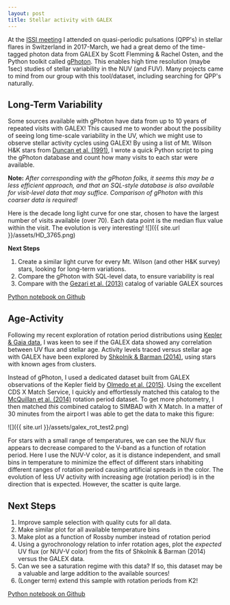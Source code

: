 ```yaml
---
layout: post
title: Stellar activity with GALEX
---
```


At the [ISSI meeting](http://www.issibern.ch/teams/quasistellflare/) I attended on quasi-periodic pulsations (QPP's) in stellar flares in Switzerland in 2017-March, we had a great demo of the time-tagged photon data from GALEX by Scott Flemming & Rachel Osten, and the Python toolkit called [gPhoton](https://github.com/cmillion/gPhoton). This enables high time resolution (maybe 1sec) studies of stellar variability in the NUV (and FUV). Many projects came to mind from our group with this tool/dataset, including searching for QPP's naturally.

## Long-Term Variability
Some sources available with gPhoton have data from up to 10 years of repeated visits with GALEX! This caused me to wonder about the possibility of seeing long time-scale variability in the UV, which we might use to observe stellar activity cycles using GALEX! By using a list of Mt. Wilson H&K stars from [Duncan et al. (1991)](http://adsabs.harvard.edu/abs/1991ApJS...76..383D), I wrote a quick Python script to ping the gPhoton database and count how many visits to each star were available.

**Note:** *After corresponding with the gPhoton folks, it seems this may be a less efficient approach, and that an SQL-style database is also available for visit-level data that may suffice. Comparison of gPhoton with this coarser data is required!*

Here is the decade long light curve for one star, chosen to have the largest number of visits available (over 70). Each data point is the median flux value within the visit. The evolution is very interesting!
![]({{ site.url }}/assets/HD_3765.png)

**Next Steps**
1. Create a similar light curve for every Mt. Wilson (and other H&K survey) stars, looking for long-term variations.
2. Compare the gPhoton with SQL-level data, to ensure variability is real
3. Compare with the [Gezari et al. (2013)](http://adsabs.harvard.edu/abs/2013ApJ...766...60G) catalog of variable GALEX sources

[Python notebook on Github](https://github.com/jradavenport/GALEX_MtWilson/blob/master/tmp.ipynb)

## Age-Activity

Following my recent exploration of rotation period distributions using [Kepler & Gaia data](https://arxiv.org/abs/1610.08563), I was keen to see if the GALEX data showed any correlation between UV flux and stellar age. Activity levels traced versus stellar age with GALEX have been explored by [Shkolnik & Barman (2014)](http://adsabs.harvard.edu/abs/2014AJ....148...64S), using stars with known ages from clusters.

Instead of gPhoton, I used a dedicated dataset built from GALEX observations of the Kepler field by [Olmedo et al. (2015)](http://adsabs.harvard.edu/abs/2015ApJ...813..100O). Using the excellent CDS X Match Service, I quickly and effortlessly matched this catalog to the [McQuillan et al. (2014)](http://adsabs.harvard.edu/abs/2014ApJS..211...24M) rotation period dataset. To get more photometry, I then matched *this* combined catalog to SIMBAD with X Match. In a matter of 30 minutes from the airport I was able to get the data to make this figure:

![]({{ site.url }}/assets/galex_rot_test2.png)

For stars with a small range of temperatures, we can see the NUV flux appears to decrease compared to the V-band as a function of rotation period. Here I use the NUV-V color, as it is distance independent, and small bins in temperature to minimize the effect of different stars inhabiting different ranges of rotation period causing artificial spreads in the color. The evolution of less UV activity with increasing age (rotation period) is in the direction that is expected. However, the scatter is quite large.

## Next Steps
1. Improve sample selection with quality cuts for all data.
2. Make similar plot for all available temperature bins
3. Make plot as a function of Rossby number instead of rotation period
4. Using a gyrochronology relation to infer rotation ages, plot the *expected* UV flux (or NUV-V color) from the fits of Shkolnik & Barman (2014) versus the GALEX data.
5. Can we see a saturation regime with this data? If so, this dataset may be a valuable and large addition to the available sources!
6. (Longer term) extend this sample with rotation periods from K2!

[Python notebook on Github](https://github.com/jradavenport/GALEX_rot/blob/master/explore.ipynb)
